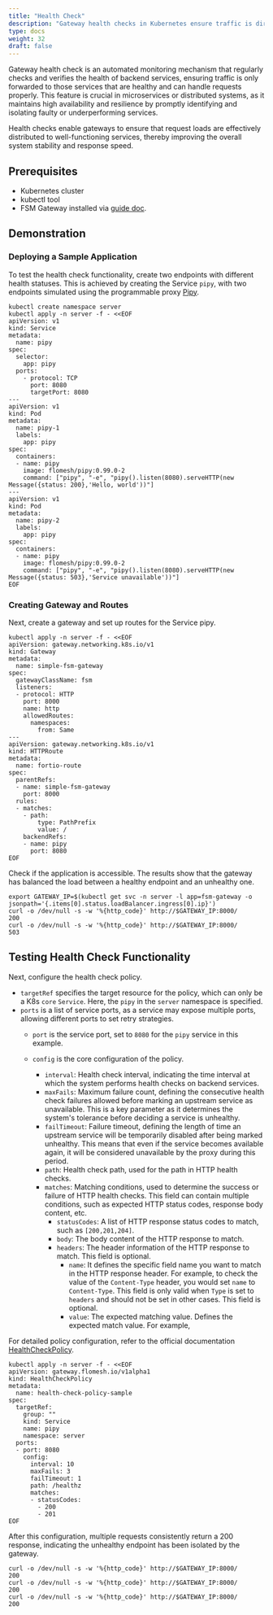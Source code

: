 ```yaml
---
title: "Health Check"
description: "Gateway health checks in Kubernetes ensure traffic is directed only to healthy services, enhancing system availability and resilience by isolating unhealthy endpoints in microservices."
type: docs
weight: 32
draft: false
---
```


Gateway health check is an automated monitoring mechanism that regularly checks and verifies the health of backend services, ensuring traffic is only forwarded to those services that are healthy and can handle requests properly. This feature is crucial in microservices or distributed systems, as it maintains high availability and resilience by promptly identifying and isolating faulty or underperforming services.

Health checks enable gateways to ensure that request loads are effectively distributed to well-functioning services, thereby improving the overall system stability and response speed.

## Prerequisites

- Kubernetes cluster
- kubectl tool
- FSM Gateway installed via [guide doc](/guides/traffic_management/ingress/fsm_gateway/installation).

## Demonstration

### Deploying a Sample Application

To test the health check functionality, create two endpoints with different health statuses. This is achieved by creating the Service `pipy`, with two endpoints simulated using the programmable proxy [Pipy](https://github.com/flomesh-io/pipy).

```shell
kubectl create namespace server
kubectl apply -n server -f - <<EOF
apiVersion: v1
kind: Service
metadata:
  name: pipy
spec:
  selector:
    app: pipy
  ports:
    - protocol: TCP
      port: 8080
      targetPort: 8080
---
apiVersion: v1
kind: Pod
metadata:
  name: pipy-1
  labels:
    app: pipy
spec:
  containers:
  - name: pipy
    image: flomesh/pipy:0.99.0-2
    command: ["pipy", "-e", "pipy().listen(8080).serveHTTP(new Message({status: 200},'Hello, world'))"]
---
apiVersion: v1
kind: Pod
metadata:
  name: pipy-2
  labels:
    app: pipy
spec:
  containers:
  - name: pipy
    image: flomesh/pipy:0.99.0-2
    command: ["pipy", "-e", "pipy().listen(8080).serveHTTP(new Message({status: 503},'Service unavailable'))"]
EOF
```

### Creating Gateway and Routes

Next, create a gateway and set up routes for the Service pipy.

```shell
kubectl apply -n server -f - <<EOF
apiVersion: gateway.networking.k8s.io/v1
kind: Gateway
metadata:
  name: simple-fsm-gateway
spec:
  gatewayClassName: fsm
  listeners:
  - protocol: HTTP
    port: 8000
    name: http
    allowedRoutes:
      namespaces:
        from: Same
---
apiVersion: gateway.networking.k8s.io/v1
kind: HTTPRoute
metadata:
  name: fortio-route
spec:
  parentRefs:
  - name: simple-fsm-gateway
    port: 8000
  rules:
  - matches:
    - path:
        type: PathPrefix
        value: /
    backendRefs:
    - name: pipy
      port: 8080
EOF
```

Check if the application is accessible. The results show that the gateway has balanced the load between a healthy endpoint and an unhealthy one.

```shell
export GATEWAY_IP=$(kubectl get svc -n server -l app=fsm-gateway -o jsonpath='{.items[0].status.loadBalancer.ingress[0].ip}')
curl -o /dev/null -s -w '%{http_code}' http://$GATEWAY_IP:8000/
200
curl -o /dev/null -s -w '%{http_code}' http://$GATEWAY_IP:8000/
503
```

## Testing Health Check Functionality

Next, configure the health check policy.

- `targetRef` specifies the target resource for the policy, which can only be a K8s `core` `Service`. Here, the `pipy` in the `server` namespace is specified.
- `ports` is a list of service ports, as a service may expose multiple ports, allowing different ports to set retry strategies.
	- `port` is the service port, set to `8080` for the `pipy` service in this example.
	- `config` is the core configuration of the policy.

		* `interval`: Health check interval, indicating the time interval at which the system performs health checks on backend services.
		* `maxFails`: Maximum failure count, defining the consecutive health check failures allowed before marking an upstream service as unavailable. This is a key parameter as it determines the system's tolerance before deciding a service is unhealthy.
		* `failTimeout`: Failure timeout, defining the length of time an upstream service will be temporarily disabled after being marked unhealthy. This means that even if the service becomes available again, it will be considered unavailable by the proxy during this period.
		* `path`: Health check path, used for the path in HTTP health checks.
		* `matches`: Matching conditions, used to determine the success or failure of HTTP health checks. This field can contain multiple conditions, such as expected HTTP status codes, response body content, etc.
			* `statusCodes`: A list of HTTP response status codes to match, such as `[200,201,204]`.
			* `body`: The body content of the HTTP response to match.
			* `headers`: The header information of the HTTP response to match. This field is optional.
				* `name`: It defines the specific field name you want to match in the HTTP response header. For example, to check the value of the `Content-Type` header, you would set `name` to `Content-Type`. This field is only valid when `Type` is set to `headers` and should not be set in other cases. This field is optional.
				* `value`: The expected matching value. Defines the expected match value. For example,

For detailed policy configuration, refer to the official documentation [HealthCheckPolicy](/api_reference/policyattachment/v1alpha1/#gateway.flomesh.io/v1alpha1.HealthCheckPolicy).

```shell
kubectl apply -n server -f - <<EOF
apiVersion: gateway.flomesh.io/v1alpha1
kind: HealthCheckPolicy
metadata:
  name: health-check-policy-sample
spec:
  targetRef:
    group: ""
    kind: Service
    name: pipy
    namespace: server
  ports:
  - port: 8080
    config: 
      interval: 10
      maxFails: 3
      failTimeout: 1
      path: /healthz
      matches:
      - statusCodes: 
        - 200
        - 201
EOF
```

After this configuration, multiple requests consistently return a 200 response, indicating the unhealthy endpoint has been isolated by the gateway.

```shell
curl -o /dev/null -s -w '%{http_code}' http://$GATEWAY_IP:8000/
200
curl -o /dev/null -s -w '%{http_code}' http://$GATEWAY_IP:8000/
200
curl -o /dev/null -s -w '%{http_code}' http://$GATEWAY_IP:8000/
200
```
